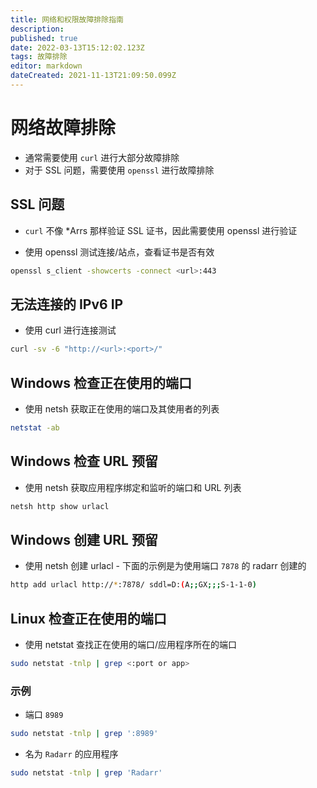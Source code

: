 ```yaml
---
title: 网络和权限故障排除指南
description: 
published: true
date: 2022-03-13T15:12:02.123Z
tags: 故障排除
editor: markdown
dateCreated: 2021-11-13T21:09:50.099Z
---
```


# 网络故障排除

- 通常需要使用 `curl` 进行大部分故障排除
- 对于 SSL 问题，需要使用 `openssl` 进行故障排除

## SSL 问题

- `curl` 不像 \*Arrs 那样验证 SSL 证书，因此需要使用 openssl 进行验证

- 使用 openssl 测试连接/站点，查看证书是否有效

```bash
openssl s_client -showcerts -connect <url>:443
```

## 无法连接的 IPv6 IP

- 使用 curl 进行连接测试

```bash
curl -sv -6 "http://<url>:<port>/"
```

## Windows 检查正在使用的端口

- 使用 netsh 获取正在使用的端口及其使用者的列表

```bash
netstat -ab
```

## Windows 检查 URL 预留

- 使用 netsh 获取应用程序绑定和监听的端口和 URL 列表

```bash
netsh http show urlacl
```

## Windows 创建 URL 预留

- 使用 netsh 创建 urlacl - 下面的示例是为使用端口 `7878` 的 radarr 创建的

```bash
http add urlacl http://*:7878/ sddl=D:(A;;GX;;;S-1-1-0)
```

## Linux 检查正在使用的端口

- 使用 netstat 查找正在使用的端口/应用程序所在的端口

```bash
sudo netstat -tnlp | grep <:port or app>
```

### 示例

- 端口 `8989`

```bash
sudo netstat -tnlp | grep ':8989'
```

- 名为 `Radarr` 的应用程序

```bash
sudo netstat -tnlp | grep 'Radarr'
```
